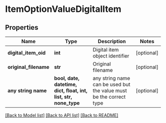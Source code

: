 # ItemOptionValueDigitalItem


## Properties
Name | Type | Description | Notes
------------ | ------------- | ------------- | -------------
**digital_item_oid** | **int** | Digital item object identifier | [optional] 
**original_filename** | **str** | Original filename | [optional] 
**any string name** | **bool, date, datetime, dict, float, int, list, str, none_type** | any string name can be used but the value must be the correct type | [optional]

[[Back to Model list]](../README.md#documentation-for-models) [[Back to API list]](../README.md#documentation-for-api-endpoints) [[Back to README]](../README.md)


